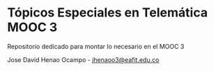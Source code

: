 # Tópicos Especiales en Telemática MOOC 3
 
Repositorio dedicado para montar lo necesario en el MOOC 3 

Jose David Henao Ocampo - jhenaoo3@eafit.edu.co
